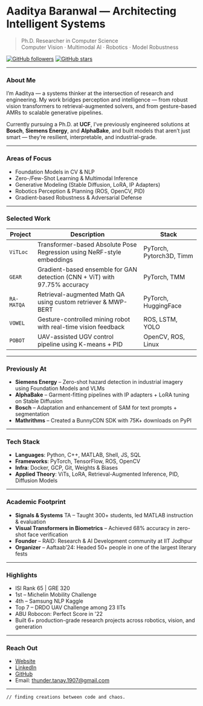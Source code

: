# Aaditya Baranwal — Architecting Intelligent Systems

> Ph.D. Researcher in Computer Science  
> Computer Vision · Multimodal AI · Robotics · Model Robustness

[![GitHub followers](https://img.shields.io/github/followers/eternal-f1ame?label=Followers&style=flat-square)](https://github.com/eternal-f1ame)
[![GitHub stars](https://img.shields.io/github/stars/eternal-f1ame?label=Stars&style=flat-square)](https://github.com/eternal-f1ame)

---

### About Me

I’m Aaditya — a systems thinker at the intersection of research and engineering. My work bridges perception and intelligence — from robust vision transformers to retrieval-augmented solvers, and from gesture-based AMRs to scalable generative pipelines.

Currently pursuing a Ph.D. at **UCF**, I’ve previously engineered solutions at **Bosch**, **Siemens Energy**, and **AlphaBake**, and built models that aren’t just smart — they’re resilient, interpretable, and industrial-grade.

---

### Areas of Focus

- Foundation Models in CV & NLP  
- Zero-/Few-Shot Learning & Multimodal Inference  
- Generative Modeling (Stable Diffusion, LoRA, IP Adapters)  
- Robotics Perception & Planning (ROS, OpenCV, PID)  
- Gradient-based Robustness & Adversarial Defense  

---

### Selected Work

| Project | Description | Stack |
|--------|-------------|-------|
| `ViTLoc` | Transformer-based Absolute Pose Regression using NeRF-style embeddings | PyTorch, Pytorch3D, Timm |
| `GEAR` | Gradient-based ensemble for GAN detection (CNN + ViT) with 97.75% accuracy | PyTorch, TMM |
| `RA-MATQA` | Retrieval-augmented Math QA using custom retriever & MWP-BERT | PyTorch, HuggingFace |
| `VOWEL` | Gesture-controlled mining robot with real-time vision feedback | ROS, LSTM, YOLO |
| `POBOT` | UAV-assisted UGV control pipeline using K-means + PID | OpenCV, ROS, Linux |

---

### Previously At

- **Siemens Energy** – Zero-shot hazard detection in industrial imagery using Foundation Models and VLMs  
- **AlphaBake** – Garment-fitting pipelines with IP adapters + LoRA tuning on Stable Diffusion  
- **Bosch** – Adaptation and enhancement of SAM for text prompts + segmentation  
- **Mathrithms** – Created a BunnyCDN SDK with 75K+ downloads on PyPI

---

### Tech Stack

- **Languages**: Python, C++, MATLAB, Shell, JS, SQL  
- **Frameworks**: PyTorch, TensorFlow, ROS, OpenCV  
- **Infra**: Docker, GCP, Git, Weights & Biases  
- **Applied Theory**: ViTs, LoRA, Retrieval-Augmented Inference, PID, Diffusion Models

---

### Academic Footprint

- **Signals & Systems** TA – Taught 300+ students, led MATLAB instruction & evaluation  
- **Visual Transformers in Biometrics** – Achieved 68% accuracy in zero-shot face verification  
- **Founder** – RAID: Research & AI Development community at IIT Jodhpur  
- **Organizer** – Aaftaab’24: Headed 50+ people in one of the largest literary fests

---

### Highlights

- ISI Rank 65 | GRE 320  
- 1st – Michelin Mobility Challenge  
- 4th – Samsung NLP Kaggle  
- Top 7 – DRDO UAV Challenge among 23 IITs  
- ABU Robocon: Perfect Score in '22  
- Built 6+ production-grade research projects across robotics, vision, and generation

---

### Reach Out

- [Website](https://aeternums.live)  
- [LinkedIn](https://linkedin.com/in/aadityabaranwal)  
- [GitHub](https://github.com/eternal-f1ame)  
- Email: thunder.tanay.1907@gmail.com

---

`// finding creations between code and chaos.`  
